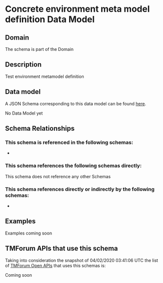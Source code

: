 # Concrete environment meta model definition Data Model

## Domain

The  schema is part of the  Domain

## Description

Test environment metamodel definition

## Data model

A JSON Schema corresponding to this data model can be found
[here](https://github.com/tmforum-rand/schemas/blob/candidates/Common/ConcreteEnvironmentMetaModelDefinition.schema.json).

No Data Model yet

## Schema Relationships

### This schema is referenced in the following schemas:

-

### This schema references the following schemas directly:

This schema does not reference any other Schemas

### This schema references directly or indirectly by the following schemas:

-



## Examples

Examples coming soon

## TMForum APIs that use this schema

Taking into consideration the snapshot of 04/02/2020 03:41:06 UTC the list of [TMForum Open APIs](https://www.tmforum.org/open-apis/) that uses this schemas is:

Coming soon